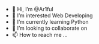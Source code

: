 - 👋 Hi, I’m @Ar1ful
- 👀 I’m interested Web Developing
- 🌱 I’m currently learning Python
- 💞️ I’m looking to collaborate on 
- 📫 How to reach me ...

<!---
Ar1ful/Ar1ful is a ✨ special ✨ repository because its `README.md` (this file) appears on your GitHub profile.
You can click the Preview link to take a look at your changes.
--->

